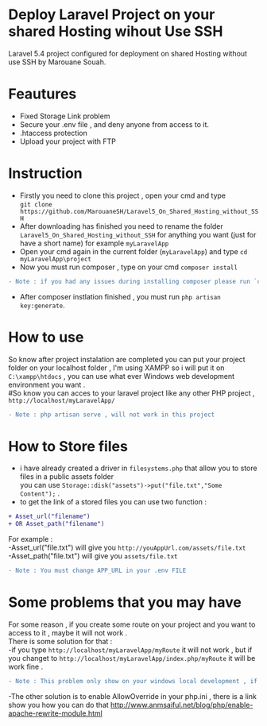 # Deploy Laravel Project on your shared Hosting wihout Use SSH
Laravel 5.4 project configured for deployment on shared Hosting without use SSH by Marouane Souah.

# Feautures
- Fixed Storage Link problem
- Secure your .env file , and deny anyone from access to it.
- .htaccess protection
- Upload your project with FTP

# Instruction
- Firstly you need to clone this project , open your cmd and type <br>
 `git clone https://github.com/MarouaneSH/Laravel5_On_Shared_Hosting_without_SSH`
- After downloading has finished you need to rename the folder `Laravel5_On_Shared_Hosting_without_SSH` for anything you want (just for have a short name) for example `myLaravelApp`
- Open your cmd again in the current folder (`myLaravelApp`) and type `cd myLaravelApp\project`
- Now you must run composer , type on your cmd `composer install`
```diff
- Note : if you had any issues during installing composer please run `composer install --prefer-source` that`s will fixe the issue
```
- After composer instlation finished , you must run `php artisan key:generate`.

# How to use 
So know after project instalation are completed you can put your project folder on your localhost folder , I'm using XAMPP so i will put it on `C:\xampp\htdocs` , you can use what ever Windows web development environment you want . <br>
#So know you can acces to your laravel project like any other PHP project , `http://localhost/myLaravelApp/` <br>
```diff
- Note : php artisan serve , will not work in this project
```
# How to Store files 
- i have already created a driver in `filesystems.php` that allow you to store files in a public assets folder <br>
you can use `Storage::disk("assets")->put("file.txt","Some Content");` .
- to get the link of a stored files you can use two function :
```diff
+ Asset_url("filename") 
+ OR Asset_path("filename")
```
For example :  
-Asset_url("file.txt") will give you `http://youAppUrl.com/assets/file.txt` <br>
-Asset_path("file.txt") will give you `assets/file.txt` <br>
```diff
- Note : You must change APP_URL in your .env FILE
```
# Some problems that you may have
For some reason , if you create some route on your project and you want to access to it , maybe it will not work .<br>
There is some solution for that : <br>
-if you type `http://localhost/myLaravelApp/myRoute` it will not work , but if you changet to `http://localhost/myLaravelApp/index.php/myRoute` it will be work fine .
```diff
- Note : This problem only show on your windows local development , if youre using Linux or your uplouaded the project to a Shared Hosting , it will be work fine.
```
-The other solution is to enable AllowOverride in your php.ini , there is a link show you how you can do that 
http://www.anmsaiful.net/blog/php/enable-apache-rewrite-module.html
